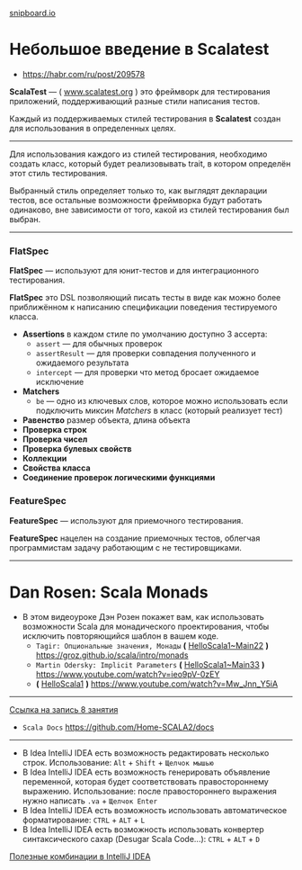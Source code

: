 [snipboard.io](https://snipboard.io/)

# Небольшое введение в Scalatest

* https://habr.com/ru/post/209578

**ScalaTest** — ( www.scalatest.org ) это фреймворк для тестирования приложений, поддерживающий разные стили написания тестов.

Каждый из поддерживаемых стилей тестирования в **Scalatest** создан для использования в определенных целях.

---

Для использования каждого из стилей тестирования, необходимо создать класс, который будет реализовывать trait, в котором определён этот стиль тестирования.

Выбранный стиль определяет только то, как выглядят декларации тестов, все остальные возможности фреймворка будут работать одинаково, вне зависимости от того, какой из стилей тестирования был выбран.

---

### FlatSpec

**FlatSpec** — используют для юнит-тестов и для интеграционного тестирования.

**FlatSpec** это DSL позволяющий писать тесты в виде как можно более приближённом к написанию спецификации поведения тестируемого класса.

- **Assertions** в каждом стиле по умолчанию доступно 3 ассерта:
  - `assert` — для обычных проверок
  - `assertResult` — для проверки совпадения полученного и ожидаемого результата
  - `intercept` — для проверки что метод бросает ожидаемое исключение
- **Matchers**
  - `be` — одно из ключевых слов, которое можно использовать если подключить миксин *Matchers* в класс (который реализует тест)
- **Равенство** размер объекта, длина объекта
- **Проверка строк**
- **Проверка чисел**
- **Проверка булевых свойств**
- **Коллекции**
- **Свойства класса**
- **Соединение проверок логическими функциями**


### FeatureSpec

**FeatureSpec** — используют для приемочного тестирования.

**FeatureSpec** нацелен на создание приемочных тестов, облегчая программистам задачу работающим с не тестировщиками.


---

# Dan Rosen: Scala Monads

* В этом видеоуроке Дэн Розен покажет вам, как использовать возможности Scala для монадического проектирования, чтобы исключить повторяющийся шаблон в вашем коде.
  * `Tagir: Опциональные значения, Монады` **(** [HelloScala1~Main22](https://github.com/Home-SCALA3/MyHelloScala1/blob/master/src/main/scala/example/Main22.scala) **)** https://groz.github.io/scala/intro/monads
  * `Martin Odersky: Implicit Parameters` **(** [HelloScala1~Main33](https://github.com/Home-SCALA3/MyHelloScala1/blob/master/src/main/scala/example/Main33.scala) **)** https://www.youtube.com/watch?v=ieo9pV-0zEY
  * **(** [HelloScala1](https://github.com/ITEA-SCALA/HelloScala1) **)**  https://www.youtube.com/watch?v=Mw_Jnn_Y5iA  

---

[Ссылка на запись 8 занятия](https://us02web.zoom.us/rec/share/MhCUP09CEzc7EZxNyu85ut-qnSqRZfkXj3djDZXHLTeCkDmT143l2t56ZoFBYELs.r1XE9mi1J7D-sl5c)

* `Scala Docs` https://github.com/Home-SCALA2/docs


---

* В Idea IntelliJ IDEA есть возможность редактировать несколько строк.
  Использование: `Alt` + `Shift` + `Щелчок мышью`
* В Idea IntelliJ IDEA есть возможность генерировать объявление переменной, которая будет соответствовать правостороннему выражению.
  Использование: после правостороннего выражения нужно написать `.va` + `Щелчок Enter`
* В Idea IntelliJ IDEA есть возможность использовать автоматическое форматирование: `CTRL` + `ALT` + `L`
* В Idea IntelliJ IDEA есть возможность использовать конвертер синтаксического сахар (Desugar Scala Code...): `CTRL` + `ALT` + `D` 

[Полезные комбинации в IntelliJ IDEA](https://otus.ru/nest/post/494)

